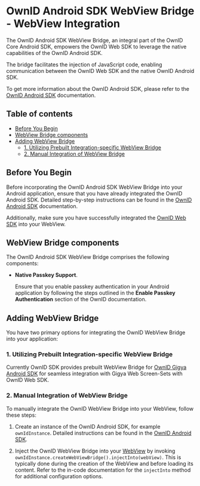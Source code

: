 # OwnID Android SDK WebView Bridge - WebView Integration

The OwnID Android SDK WebView Bridge, an integral part of the OwnID Core Android SDK, empowers the OwnID Web SDK to leverage the native capabilities of the OwnID Android SDK. 

The bridge facilitates the injection of JavaScript code, enabling communication between the OwnID Web SDK and the native OwnID Android SDK.

To get more information about the OwnID Android SDK, please refer to the [OwnID Android SDK](../README.md) documentation.

## Table of contents
* [Before You Begin](#before-you-begin)
* [WebView Bridge components](#webview-bridge-components)
* [Adding WebView Bridge](#adding-webview-bridge)
   + [1. Utilizing Prebuilt Integration-specific WebView Bridge](#1-utilizing-prebuilt-integration-specific-webview-bridge)
   + [2. Manual Integration of WebView Bridge](#2-manual-integration-of-webview-bridge)

## Before You Begin

Before incorporating the OwnID Android SDK WebView Bridge into your Android application, ensure that you have already integrated the OwnID Android SDK. Detailed step-by-step instructions can be found in the [OwnID Android SDK](../README.md) documentation.

Additionally, make sure you have successfully integrated the [OwnID Web SDK](https://docs.ownid.com) into your WebView.

## WebView Bridge components

The OwnID Android SDK WebView Bridge comprises the following components:

 - **Native Passkey Support**. 
   
   Ensure that you enable passkey authentication in your Android application by following the steps outlined in the **Enable Passkey Authentication** section of the OwnID documentation.

## Adding WebView Bridge

You have two primary options for integrating the OwnID WebView Bridge into your application:

### 1. Utilizing Prebuilt Integration-specific WebView Bridge

Currently OwnID SDK provides prebuilt WebView Bridge for [OwnID Gigya Android SDK](sdk-gigya.md#add-ownid-webview-bridge) for seamless integration with Gigya Web Screen-Sets with OwnID Web SDK.

### 2. Manual Integration of WebView Bridge

To manually integrate the OwnID WebView Bridge into your WebView, follow these steps:

1. Create an instance of the OwnID Android SDK, for example `ownIdInstance`. Detailed instructions can be found in the [OwnID Android SDK](../README.md).

1. Inject the OwnID WebView Bridge into your [WebView](https://developer.android.com/reference/android/webkit/WebView) by invoking `ownIdInstance.createWebViewBridge().injectInto(webView)`. This is typically done during the creation of the WebView and before loading its content. Refer to the in-code documentation for the `injectInto` method for additional configuration options.
